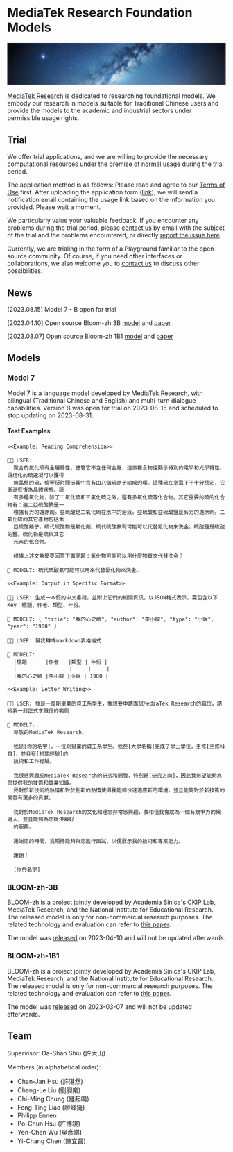 # MediaTek Research Foundation Models

![](./assets/starry_night.jpg)

[MediaTek Research](https://www.mtkresearch.com/) is dedicated to researching foundational models. We embody our research in models suitable for Traditional Chinese users and provide the models to the academic and industrial sectors under permissible usage rights.

## Trial

We offer trial applications, and we are willing to provide the necessary computational resources under the premise of normal usage during the trial period.

The application method is as follows: Please read and agree to our [Terms of Use](./APP-LICENSE) first. After uploading the application form ([link](https://www.surveycake.com/s/y6yDM)), we will send a notification email containing the usage link based on the information you provided. Please wait a moment.

We particularly value your valuable feedback. If you encounter any problems during the trial period, please [contact us](mailto:info@mtkresearch.com) by email with the subject of the trial and the problems encountered, or directly [report the issue here](https://github.com/mtkresearch/MR-LLM/issues).

Currently, we are trialing in the form of a Playground familiar to the open-source community. Of course, if you need other interfaces or collaborations, we also welcome you to [contact us](mailto:info@mtkresearch.com) to discuss other possibilities.

## News

[2023.08.15] Model 7 - B open for trial

[2023.04.10] Open source Bloom-zh 3B [model](https://huggingface.co/ckip-joint/bloom-3b-zh) and [paper](https://arxiv.org/abs/2303.04715)

[2023.03.07] Open source Bloom-zh 1B1 [model](https://huggingface.co/ckip-joint/bloom-1b1-zh) and [paper](https://arxiv.org/abs/2303.04715)

## Models

### Model 7

Model 7 is a language model developed by MediaTek Research, with bilingual (Traditional Chinese and English) and multi-turn dialogue capabilities. Version B was open for trial on 2023-08-15 and scheduled to stop updating on 2023-08-31.

#### Test Examples

```
<<Example: Reading Comprehension>>

👩🏻 USER: 
  聚合的氮化硫有金屬特性，儘管它不含任何金屬，這個複合物還顯示特別的電學和光學特性。讓熔化的硫速凝可以獲得
  無晶態的硫，倫琴衍射顯示其中含有由八個硫原子組成的環。這種硫在室溫下不十分穩定，它漸漸恢復為晶體狀態。硫
  有多種氧化物，除了二氧化硫和三氧化硫之外，還有多氧化硫等化合物。其它重要的硫的化合物有：連二亞硫酸鈉是一
  種強有力的還原劑。亞硫酸是二氧化硫在水中的溶液。亞硫酸和亞硫酸鹽是有力的還原劑。二氧化硫的其它產物包括焦
  亞硫酸離子。硫代硫酸物是氧化劑。硫代硫酸氨有可能可以代替氰化物來洗金。硫酸鹽是硫酸的鹽。硫化物是硫與其它
  元素的化合物。

  根據上述文章簡要回答下面問題：氰化物可能可以用什麼物質來代替洗金？

💬 MODEL7: 硫代硫酸氨可能可以用來代替氰化物來洗金。
```

```
<<Example: Output in Specific Format>>

👩🏻 USER: 生成一本假的中文書籍，並附上它們的相關資訊。以JSON格式表示，需包含以下Key：標題、作者、類型、年份。

💬 MODEL7: { "title": "我的心之歌", "author": "李小龍", "type": "小說", "year": "1980" }

👩🏻 USER: 幫我轉成markdown表格格式

💬 MODEL7:
  |標題      |作者   |類型 | 年份 |
  | ------- | ----- | --- | --- |
  |我的心之歌 |李小龍 |小說 | 1980 |
```

```
<<Example: Letter Writing>>

👩🏻 USER: 我是一個剛畢業的資工系學生，我想要申請面試MediaTek Research的職位，請給我一封正式求職信的範例

💬 MODEL7: 
  尊敬的MediaTek Research，

  我是[你的名字]，一位剛畢業的資工系學生。我在[大學名稱]完成了學士學位，主修[主修科目]，並且有[相關經驗]的
  技術和工作經驗。

  我很感興趣於MediaTek Research的研究和開發，特別是[研究方向]，因此我希望能夠為您提供我的技術和專業知識。
  我對於新技術的熱情和對於創新的熱情使得我能夠快速適應新的環境，並且能夠對於新技術的開發有更多的貢獻。

  我對於MediaTek Research的文化和理念非常感興趣，我相信我會成為一個有競爭力的候選人，並且能夠為您提供最好
  的服務。

  謝謝您的時間，我期待能夠與您進行面試，以便展示我的技術和專業能力。

  謝謝！

  [你的名字]
```

### BLOOM-zh-3B

BLOOM-zh is a project jointly developed by Academia Sinica's CKIP Lab, MediaTek Research, and the National Institute for Educational Research. The released model is only for non-commercial research purposes. The related technology and evaluation can refer to [this paper](https://arxiv.org/abs/2303.04715).

The model was [released](https://huggingface.co/ckip-joint/bloom-3b-zh) on 2023-04-10 and will not be updated afterwards.

### BLOOM-zh-1B1

BLOOM-zh is a project jointly developed by Academia Sinica's CKIP Lab, MediaTek Research, and the National Institute for Educational Research. The released model is only for non-commercial research purposes. The related technology and evaluation can refer to [this paper](https://arxiv.org/abs/2303.04715).

The model was [released](https://huggingface.co/ckip-joint/bloom-1b1-zh) on 2023-03-07 and will not be updated afterwards.

## Team

Supervisor: Da-Shan Shiu (許大山)  
  
Members (in alphabetical order):  
- Chan-Jan Hsu (許湛然)
- Chang-Le Liu (劉昶樂)
- Chi-Ming Chung (鍾起鳴)
- Feng-Ting Liao (廖峰挺)
- Philipp Ennen
- Po-Chun Hsu (許博竣)
- Yen-Chen Wu (吳彥諶)
- Yi-Chang Chen (陳宜昌)
